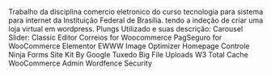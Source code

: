 Trabalho da disciplina comercio eletronico do curso tecnologia para sistema para internet da Instituição Federal de Brasília.
tendo a indeção de criar uma loja virtual em wordpress.
Plungs Utilizado e suas descrição:
Carousel Slider: 
Classic Editor
Correios for Woocommerce
PagSeguro for WooCommerce
Elementor
EWWW Image Optimizer
Homepage Controle
Ninja Forms
Site Kit By Google
Tuxedo Big File Uploads
W3 Total Cache
WooCommerce Admin
Wordfence Security
